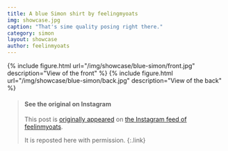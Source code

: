 ```yaml
---
title: A blue Simon shirt by feelingmyoats
img: showcase.jpg
caption: "That's sime quality posing right there."
category: simon
layout: showcase
author: feelinmyoats
---
```

{% include figure.html url="/img/showcase/blue-simon/front.jpg" description="View of the front" %}
{% include figure.html url="/img/showcase/blue-simon/back.jpg" description="View of the back" %}

> #### See the original on Instagram
> This post is [originally appeared](https://www.instagram.com/p/BZ6X2CkjZor/) 
> on [the Instagram feed of feelinmyoats](https://www.instagram.com/feelinmyoats/).
>
> It is reposted here with permission.
{:.link}
